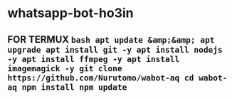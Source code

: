 # whatsapp-bot-ho3in
## FOR TERMUX  ```bash apt update &amp;&amp; apt upgrade apt install git -y apt install nodejs -y apt install ffmpeg -y apt install imagemagick -y git clone https://github.com/Nurutomo/wabot-aq cd wabot-aq npm install npm update ```
